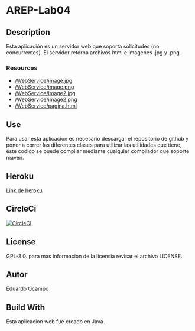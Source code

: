 # AREP-Lab04

## Description
Esta aplicación es un servidor web que soporta solicitudes (no concurrentes). El servidor retorna archivos html e imagenes .jpg y .png.

### Resources
- [/WebService/image.jpg](https://arep-lab04.herokuapp.com/WebService/image.jpg)
- [/WebService/image.png](https://arep-lab04.herokuapp.com/WebService/image.png)
- [/WebService/image2.jpg](https://arep-lab04.herokuapp.com/WebService/image2.jpg)
- [/WebService/image2.png](https://arep-lab04.herokuapp.com/WebService/image2.png)
- [/WebService/pagina.html](https://arep-lab04.herokuapp.com/WebService/pagina.html)

## Use
Para usar esta aplicacion es necesario descargar el repositorio de github y poner a correr las diferentes clases para utilizar las utilidades que tiene, este codigo se puede compilar mediante cualquier compilador que soporte maven.

## Heroku

[Link de heroku](https://dashboard.heroku.com/apps/arep-lab04)

## CircleCi

[![CircleCI](https://circleci.com/gh/eocampo2728/AREP-Lab04.svg?style=svg)](https://circleci.com/gh/eocampo2728/AREP-Lab04)

## License

GPL-3.0. para mas informacion de la licensia revisar el archivo LICENSE.

## Autor
Eduardo Ocampo

## Build With
Esta aplicacion web fue creado en Java.
